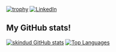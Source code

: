 
[![trophy](https://github-profile-trophy.vercel.app/?username=skindud)](https://github.com/ryo-ma/github-profile-trophy)
[![LinkedIn][linkedin-shield]][linkedin-url]

## My GitHub stats!
[![skindud GitHub stats](https://github-readme-stats.vercel.app/api?username=skindud)](https://github.com/anuraghazra/github-readme-stats)
[![Top Languages](https://github-readme-stats.vercel.app/api/top-langs/?username=skindud)](https://github.com/anuraghazra/github-readme-stats)

<!-- ## How to reach me:
[Via my site](https://)
 -->


<!-- - 👋 Hi, I’m @skindud
- 👀 I’m interested in ...
- 🌱 I’m currently learning ...
- 💞️ I’m looking to collaborate on ...
- 📫 How to reach me ...
 -->
<!---
skindud/skindud is a ✨ special ✨ repository because its `README.md` (this file) appears on your GitHub profile.
You can click the Preview link to take a look at your changes.
--->

[linkedin-shield]: https://img.shields.io/badge/-LinkedIn-black.svg?style=for-the-badge&logo=linkedin&colorB=555
[linkedin-url]: https://linkedin.com/in/sergeydudkin/
